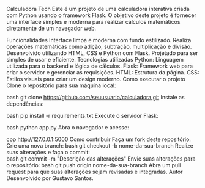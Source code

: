 Calculadora Tech
Este é um projeto de uma calculadora interativa criada com Python usando o framework Flask. O objetivo deste projeto é fornecer uma interface simples e moderna para realizar cálculos matemáticos diretamente de um navegador web.

Funcionalidades
Interface limpa e moderna com fundo estilizado.
Realiza operações matemáticas como adição, subtração, multiplicação e divisão.
Desenvolvido utilizando HTML, CSS e Python com Flask.
Projetado para ser simples de usar e eficiente.
Tecnologias utilizadas
Python: Linguagem utilizada para o backend e lógica de cálculos.
Flask: Framework web para criar o servidor e gerenciar as requisições.
HTML: Estrutura da página.
CSS: Estilos visuais para criar um design moderno.
Como executar o projeto
Clone o repositório para sua máquina local:

bash
git clone https://github.com/seuusuario/calculadora.git
Instale as dependências:

bash
pip install -r requirements.txt
Execute o servidor Flask:

bash
python app.py
Abra o navegador e acesse:

cpp
http://127.0.0.1:5000
Como contribuir
Faça um fork deste repositório.
Crie uma nova branch:
bash
git checkout -b nome-da-sua-branch
Realize suas alterações e faça o commit:      
bash
git commit -m "Descrição das alterações"
Envie suas alterações para o repositório:
bash
git push origin nome-da-sua-branch
Abra um pull request para que suas alterações sejam revisadas e integradas.
Autor
Desenvolvido por Gustavo Santos.
